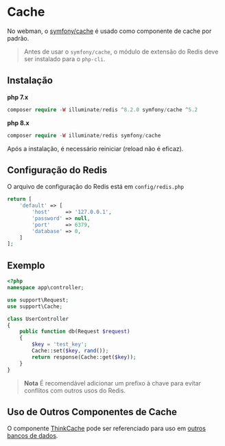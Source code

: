 # Cache

No webman, o [symfony/cache](https://github.com/symfony/cache) é usado como componente de cache por padrão.

> Antes de usar o `symfony/cache`, o módulo de extensão do Redis deve ser instalado para o `php-cli`.

## Instalação
**php 7.x**
```php
composer require -W illuminate/redis ^8.2.0 symfony/cache ^5.2
```
**php 8.x**
```php
composer require -W illuminate/redis symfony/cache
```

Após a instalação, é necessário reiniciar (reload não é eficaz).

## Configuração do Redis
O arquivo de configuração do Redis está em `config/redis.php`
```php
return [
    'default' => [
        'host'     => '127.0.0.1',
        'password' => null,
        'port'     => 6379,
        'database' => 0,
    ]
];
```

## Exemplo
```php
<?php
namespace app\controller;

use support\Request;
use support\Cache;

class UserController
{
    public function db(Request $request)
    {
        $key = 'test_key';
        Cache::set($key, rand());
        return response(Cache::get($key));
    }
}
```

> **Nota**
> É recomendável adicionar um prefixo à chave para evitar conflitos com outros usos do Redis.

## Uso de Outros Componentes de Cache

O componente [ThinkCache](https://github.com/top-think/think-cache) pode ser referenciado para uso em [outros bancos de dados](others.md#ThinkCache).
